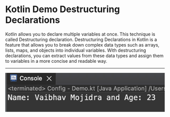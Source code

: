 # Kotlin Demo Destructuring Declarations

Kotlin allows you to declare multiple variables at once. This technique is called Destructuring declaration.
Destructuring Declarations in Kotlin is a feature that allows you to break down complex data types such as arrays, lists, maps, and objects into individual variables. With destructuring declarations, you can extract values from these data types and assign them to variables in a more concise and readable way.
___

[![Vaibhav Mojidra - 1.jpeg](https://raw.githubusercontent.com/VaibhavMojidra/Kotlin---Demo-Destructuring-Declarations/master/output/1.jpeg "Vaibhav Mojidra")](https://vaibhavmojidra.github.io/site/)